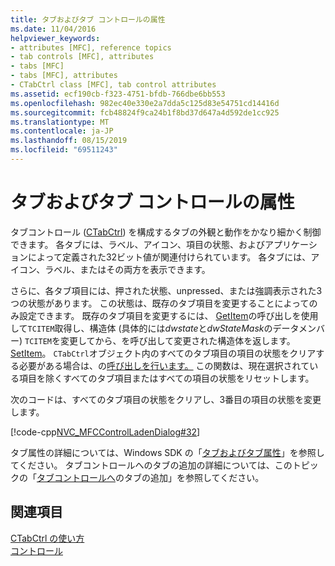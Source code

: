 ```yaml
---
title: タブおよびタブ コントロールの属性
ms.date: 11/04/2016
helpviewer_keywords:
- attributes [MFC], reference topics
- tab controls [MFC], attributes
- tabs [MFC]
- tabs [MFC], attributes
- CTabCtrl class [MFC], tab control attributes
ms.assetid: ecf190cb-f323-4751-bfdb-766dbe6bb553
ms.openlocfilehash: 982ec40e330e2a7dda5c125d83e54751cd14416d
ms.sourcegitcommit: fcb48824f9ca24b1f8bd37d647a4d592de1cc925
ms.translationtype: MT
ms.contentlocale: ja-JP
ms.lasthandoff: 08/15/2019
ms.locfileid: "69511243"
---
```

# <a name="tabs-and-tab-control-attributes"></a>タブおよびタブ コントロールの属性

タブコントロール ([CTabCtrl](../mfc/reference/ctabctrl-class.md)) を構成するタブの外観と動作をかなり細かく制御できます。 各タブには、ラベル、アイコン、項目の状態、およびアプリケーションによって定義された32ビット値が関連付けられています。 各タブには、アイコン、ラベル、またはその両方を表示できます。

さらに、各タブ項目には、押された状態、unpressed、または強調表示された3つの状態があります。 この状態は、既存のタブ項目を変更することによってのみ設定できます。 既存のタブ項目を変更するには、 [GetItem](../mfc/reference/ctabctrl-class.md#getitem)の呼び出しを使用して`TCITEM`取得し、構造体 (具体的には*dwstate*と*dwStateMask*のデータメンバー) `TCITEM`を変更してから、を呼び出して変更された構造体を返します。[SetItem](../mfc/reference/ctabctrl-class.md#setitem)。 `CTabCtrl`オブジェクト内のすべてのタブ項目の項目の状態をクリアする必要がある場合は、の[呼び出しを行います。](../mfc/reference/ctabctrl-class.md#deselectall) この関数は、現在選択されている項目を除くすべてのタブ項目またはすべての項目の状態をリセットします。

次のコードは、すべてのタブ項目の状態をクリアし、3番目の項目の状態を変更します。

[!code-cpp[NVC_MFCControlLadenDialog#32](../mfc/codesnippet/cpp/tabs-and-tab-control-attributes_1.cpp)]

タブ属性の詳細については、Windows SDK の「[タブおよびタブ属性](/windows/win32/Controls/tab-controls)」を参照してください。 タブコントロールへのタブの追加の詳細については、このトピックの「[タブコントロールへ](../mfc/adding-tabs-to-a-tab-control.md)のタブの追加」を参照してください。

## <a name="see-also"></a>関連項目

[CTabCtrl の使い方](../mfc/using-ctabctrl.md)<br/>
[コントロール](../mfc/controls-mfc.md)
